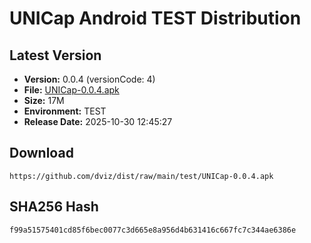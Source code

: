 # UNICap Android TEST Distribution

## Latest Version

- **Version:** 0.0.4 (versionCode: 4)
- **File:** [UNICap-0.0.4.apk](UNICap-0.0.4.apk)
- **Size:** 17M
- **Environment:** TEST
- **Release Date:** 2025-10-30 12:45:27

## Download

```
https://github.com/dviz/dist/raw/main/test/UNICap-0.0.4.apk
```

## SHA256 Hash

```
f99a51575401cd85f6bec0077c3d665e8a956d4b631416c667fc7c344ae6386e
```
